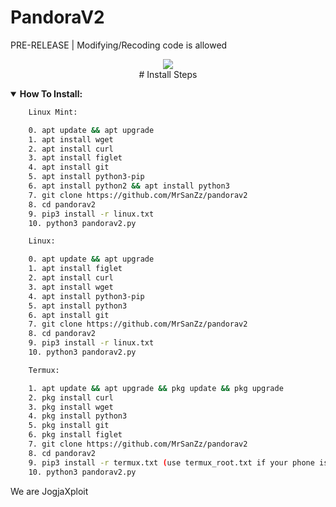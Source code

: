 # PandoraV2
PRE-RELEASE | Modifying/Recoding code is allowed
<p align="center">
<img src="https://img.shields.io/badge/build-MrSanZz-badge?style=flat-square&logo=bitcoin&logoColor=yellow&label=Author&labelColor=grey&color=yellow"><br>
# Install Steps
<details open>
    <summary><strong>How To Install:</strong></summary>

```bash
    Linux Mint:

    0. apt update && apt upgrade
    1. apt install wget
    2. apt install curl
    3. apt install figlet
    4. apt install git
    5. apt install python3-pip
    6. apt install python2 && apt install python3
    7. git clone https://github.com/MrSanZz/pandorav2
    8. cd pandorav2
    9. pip3 install -r linux.txt
    10. python3 pandorav2.py

    Linux:

    0. apt update && apt upgrade
    1. apt install figlet
    2. apt install curl
    3. apt install wget
    4. apt install python3-pip
    5. apt install python3
    6. apt install git
    7. git clone https://github.com/MrSanZz/pandorav2
    8. cd pandorav2
    9. pip3 install -r linux.txt
    10. python3 pandorav2.py

    Termux:

    1. apt update && apt upgrade && pkg update && pkg upgrade
    2. pkg install curl
    3. pkg install wget
    4. pkg install python3
    5. pkg install git
    6. pkg install figlet
    7. git clone https://github.com/MrSanZz/pandorav2
    8. cd pandorav2
    9. pip3 install -r termux.txt (use termux_root.txt if your phone is rooted)
    10. python3 pandorav2.py
```
<span>We are JogjaXploit</span>
